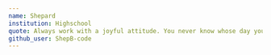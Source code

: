 ```yaml
---
name: Shepard
institution: Highschool
quote: Always work with a joyful attitude. You never know whose day you'll brigthen.
github_user: ShepB-code
---
```


